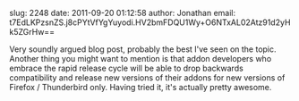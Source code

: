 slug:    2248
date:    2011-09-20 01:12:58
author:  Jonathan
email:   t7EdLKPzsnZS.j8cPYtVfYgYuyodi.HV2bmFDQU1Wy+O6NTxAL02Atz91d2yHk5ZGrHw==

Very soundly argued blog post, probably the best I've seen on the
topic. Another thing you might want to mention is that addon
developers who embrace the rapid release cycle will be able to drop
backwards compatibility and release new versions of their addons for
new versions of Firefox / Thunderbird only. Having tried it, it's
actually pretty awesome.
